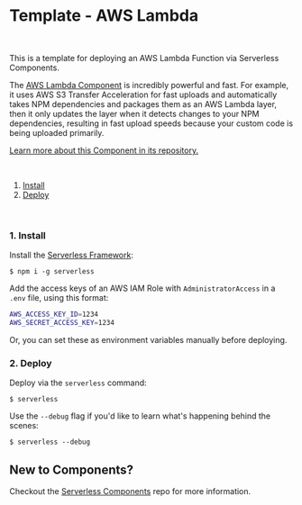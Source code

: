 # Template - AWS Lambda

&nbsp;

This is a template for deploying an AWS Lambda Function via Serverless Components.

The [AWS Lambda Component](https://www.github.com/serverless-components/aws-lambda) is incredibly powerful and fast.  For example, it uses AWS S3 Transfer Acceleration for fast uploads and automatically takes NPM dependencies and packages them as an AWS Lambda layer, then it only updates the layer when it detects changes to your NPM dependencies, resulting in fast upload speeds because your custom code is being uploaded primarily.  

[Learn more about this Component in its repository.](https://www.github.com/serverless-components/aws-lambda)

&nbsp;

1. [Install](#1-install)
2. [Deploy](#2-deploy)

&nbsp;


### 1. Install

Install the [Serverless Framework](https://www.github.com/serverless/serverless):

```console
$ npm i -g serverless
```

Add the access keys of an AWS IAM Role with `AdministratorAccess` in a `.env` file, using this format:

```bash
AWS_ACCESS_KEY_ID=1234
AWS_SECRET_ACCESS_KEY=1234
```

Or, you can set these as environment variables manually before deploying.

### 2. Deploy

Deploy via the `serverless` command:

```console
$ serverless
```

Use the `--debug` flag if you'd like to learn what's happening behind the scenes:

```console
$ serverless --debug
```

## New to Components?

Checkout the [Serverless Components](https://github.com/serverless/components) repo for more information.

